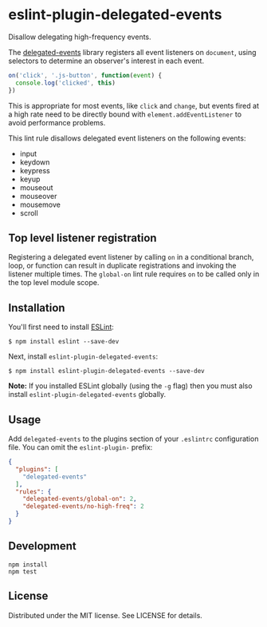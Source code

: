 # eslint-plugin-delegated-events

Disallow delegating high-frequency events.

The [delegated-events][events] library registers all event listeners on
`document`, using selectors to determine an observer's interest in each
event.

[events]: https://github.com/dgraham/delegated-events

```js
on('click', '.js-button', function(event) {
  console.log('clicked', this)
})
```

This is appropriate for most events, like `click` and `change`, but
events fired at a high rate need to be directly bound with
`element.addEventListener` to avoid performance problems.

This lint rule disallows delegated event listeners on the following events:

- input
- keydown
- keypress
- keyup
- mouseout
- mouseover
- mousemove
- scroll

## Top level listener registration

Registering a delegated event listener by calling `on` in a conditional branch,
loop, or function can result in duplicate registrations and invoking the
listener multiple times. The `global-on` lint rule requires `on` to be called
only in the top level module scope.

## Installation

You'll first need to install [ESLint](http://eslint.org):

```
$ npm install eslint --save-dev
```

Next, install `eslint-plugin-delegated-events`:

```
$ npm install eslint-plugin-delegated-events --save-dev
```

**Note:** If you installed ESLint globally (using the `-g` flag) then you must also install `eslint-plugin-delegated-events` globally.

## Usage

Add `delegated-events` to the plugins section of your `.eslintrc` configuration file. You can omit the `eslint-plugin-` prefix:

```json
{
  "plugins": [
    "delegated-events"
  ],
  "rules": {
    "delegated-events/global-on": 2,
    "delegated-events/no-high-freq": 2
  }
}
```

## Development

```
npm install
npm test
```

## License

Distributed under the MIT license. See LICENSE for details.
